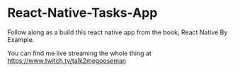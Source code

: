 # React-Native-Tasks-App

Follow along as a build this react native app from the book, React Native By Example.

You can find me live streaming the whole thing at https://www.twitch.tv/talk2megooseman
